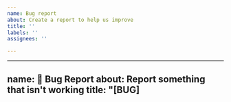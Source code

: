 ```yaml
---
name: Bug report
about: Create a report to help us improve
title: ''
labels: ''
assignees: ''

---
```


---
name: 🐞 Bug Report
about: Report something that isn't working
title: "[BUG] <title>"
labels: bug
assignees: thegoddysmart
---

**Describe the bug**
A clear and concise description of what the bug is.

**To Reproduce**
Steps to reproduce the behavior:
1. Go to '...'
2. Click on '....'
3. Scroll down to '....'
4. See error

**Expected behavior**
A clear and concise description of what you expected to happen.

**Screenshots**
If applicable, add screenshots to help explain your problem.

**Additional context**
Add any other context about the problem here.
